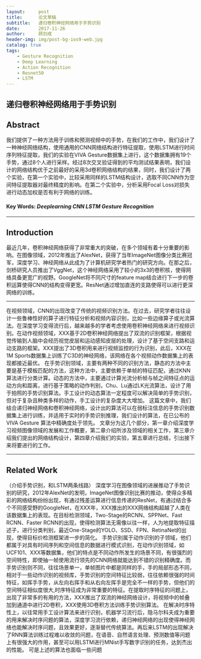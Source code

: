 ```yaml
---
layout:     post
title:      论文草稿
subtitle:   递归卷积神经网络用于手势识别
date:       2017-11-26
author:     顾剑成
header-img: img/post-bg-ios9-web.jpg
catalog: true
tags:
    - Gesture Recognition
    - Deep Learning
    - Action Recognition
    - Resnet50
    - LSTM
---
```

## 递归卷积神经网络用于手势识别

## Abstract
我们提供了一种方法用于训练和预测视频中的手势，在我们的工作中，我们设计了一种神经网络结构，使用通用的CNN网络结构进行特征提取，使用LSTM进行时间序列特征提取，我们的实验在VIVA Gesture数据集上进行，这个数据集拥有19个手势，通过8个人进行采样。经过8次交叉验证得到的平均测试结果表明，我们设计的网络结构优于之前最好的采用3d卷积网络结构的结果，同时，我们设计了两个实验，在第一个实验中，比较采用同样的LSTM结构设计，选取不同CNN作为空间特征提取器对最终精度的影响。在第二个实验中，分析采用Focal Loss对损失进行动态加权是否有利于网络的训练。
#### Key Words: *Deeplearning CNN LSTM Gesture Recognition*
***

## Introduction
最近几年，卷积神经网络获得了非常重大的突破，在多个领域有着十分重要的影响。在图像领域，2012年推出了AlexNet，获得了当年ImageNet图像分类比赛冠军，深度学习、神经网络从此成为了计算机研究学者热门的研究方向。在那之后，剑桥研究人员推出了VggNet，这个神经网络采用了较小的3x3的卷积核，使得网络具备更宽广的视野。GoogleNet将不同尺寸的feature map结合进行下一步的卷积运算使得CNN的结构变得更宽。ResNet通过增加直连的支路使得可以进行更深网络的训练。
***
在视频领域，CNN的出现改变了传统的视频识别方法。在过去，研究学者往往设计一些鲁棒性好的算子进行特征分析和视频内容识别，比如一些边缘算子或光流算法。在深度学习变得流行后，越来越多的学者考虑使用卷积神经网络来进行视频识别。在动作视频领域，XXX基于2D卷积神经网络提出了双流的识别框架，根据视觉传输到人脑中会经历视觉皮层和运动感知皮层的处理，设计了基于空间支路和运动支路的框架。XXX提出了3D卷积用来进行视频监控的行为识别，此后，XXX在1M Sports数据集上训练了C3D的神经网络，该网络在各个视频动作数据集上的表现都接近最优。
在手势识别领域，主要有两种不同的识别方法，静态的方法中主要是基于模板匹配的方法，这种方法中，主要依赖于单帧的特征匹配，通过KNN算法进行分类计算。动态的方法中，主要通过计算光流分析帧与帧之间特征点的运动方向和距离，进行基于策略的动作判别，Chu、Lu通过LK光流算法，设计了用于拍照的手势识别算法。手工设计的动态算法一定程度可以解决简单的手势识别，但对于复杂且种类多样的动作，手工设计的复杂度大大增加。
这篇文章中，我们结合递归神经网络和卷积神经网络，设计出的算法可以在弱标注信息的手势识别数据集上进行训练，并适用于实时的手势识别推理，我们设计的算法，在已公布的VIVA Gesture 算法中精确度处于领先。
文章分为这几个部分，第一章介绍深度学习视频图像领域的发展和工作概要，第二章介绍所涉及领域的相关工作，第三章介绍我们提出的网络结构设计，第四章介绍我们的实验，第五章进行总结，引出接下来将要进行的工作。

***
## Related Work
（介绍手势识别，和LSTM两条线路）
深度学习在图像领域的进展推动了手势识别的研究，2012年AlexNet的发明，ImageNet图像识别比赛的推动，使得众多精彩的网络结构纷纷出现，有通过残差运算进行信息传递的ResNet，有通过结合多个不同感受野的GoogleNet，在XXX年，XXX推出的XXX网络结构超越了人类在该数据集上的表现。在目标检测领域，Two-Stage的RCNN、SPPNet、Fast RCNN、Faster RCNN的出现，使得检测算法无需像以往一样，人为地提取特征描述子，进行分类判别，最近One-Stage的YOLO、SSD、FPN、RetinaNet的出现，使得目标价检测框架进一步的简化。
手势识别属于动作识别的子领域，他们都属于对具有时间序列和空间信息的数据进行模式识别，在动作识别领域，如UCF101、XXX等数据集，他们的特点是不同动作所发生的场景不同，有很强烈的空间特性，即使抽一帧使用流行领先的CNN网络就能达到不错的识别精确度。而手势识别则不同，往往场景单一，单帧图片中都是同样的手，手的局部形态不同，相对于一些动作识别的视频库，手势识别的空间特征比较弱，往往依赖很强的时间特征，如挥手手势，从左向右挥手和从右向左挥手是完全不一样的手势，但他们的空间特征相似度很大,时序特征成为非常重要的特征。在提取时序特征的问题上，出现了非常多的有用的方法，XXX推出了双流的神经网络设计，将视频中的帧叠加到通道中进行2D卷积，XXX使用3D卷积方法训练手势识别算法。
在解决时序特性上，以往常用手工设计算法来进行识别，机器学习流行后，隐马尔科夫成为重要的用来解决时序问题的算法，深度学习流行依赖，递归神经网络的出现使得神经网络也能解决时序问题，且效果更好，逐渐替代传统算法。再后来LSTM的出现解决了RNN算法训练过程难以收敛的问题，在语音、自然语言处理、预测数值等问题上有很强大的作用，甚至可以用LSTM进行MNist手写数字识别的任务，达到杰出的性能。
可是上述的算法也面临一些问题
